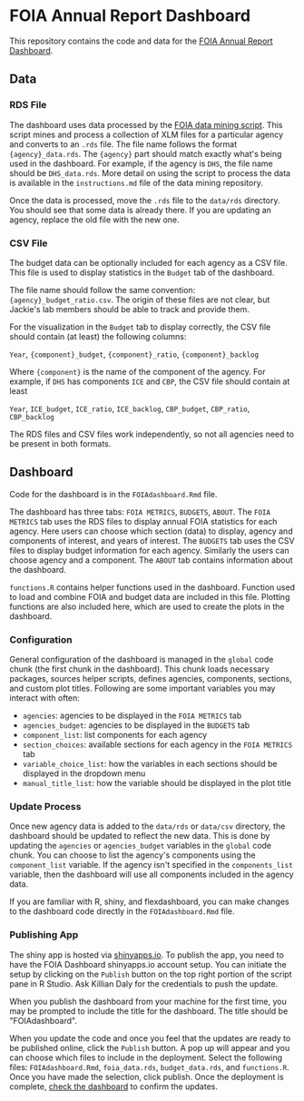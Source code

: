 # FOIA Annual Report Dashboard

This repository contains the code and data for the [FOIA Annual Report Dashboard](https://deportationresearch.shinyapps.io/FOIAdashboard/).

## Data

### RDS File

The dashboard uses data processed by the [FOIA data mining script](https://github.com/rcds-dssv/foia_data_mining). This script mines and process a collection of XLM files for a particular agency and converts to an `.rds` file. The file name follows the format `{agency}_data.rds`. The `{agency}` part should match exactly what's being used in the dashboard. For example, if the agency is `DHS`, the file name should be `DHS_data.rds`. More detail on using the script to process the data is available in the `instructions.md` file of the data mining repository.

Once the data is processed, move the `.rds` file to the `data/rds` directory. You should see that some data is already there. If you are updating an agency, replace the old file with the new one.

### CSV File

The budget data can be optionally included for each agency as a CSV file. This file is used to display statistics in the `Budget` tab of the dashboard.

The file name should follow the same convention: `{agency}_budget_ratio.csv`. The origin of these files are not clear, but Jackie's lab members should be able to track and provide them.

For the visualization in the `Budget` tab to display correctly, the CSV file should contain (at least) the following columns:

`Year`, `{component}_budget`, `{component}_ratio`, `{component}_backlog`

Where `{component}` is the name of the component of the agency. For example, if `DHS` has components `ICE` and `CBP`, the CSV file should contain at least

`Year`, `ICE_budget`, `ICE_ratio`, `ICE_backlog`, `CBP_budget`, `CBP_ratio`, `CBP_backlog`

The RDS files and CSV files work independently, so not all agencies need to be present in both formats.

## Dashboard

Code for the dashboard is in the `FOIAdashboard.Rmd` file.

The dashboard has three tabs: `FOIA METRICS`, `BUDGETS`, `ABOUT`. The `FOIA METRICS` tab uses the RDS files to display annual FOIA statistics for each agency. Here users can choose which section (data) to display, agency and components of interest, and years of interest. The `BUDGETS` tab uses the CSV files to display budget information for each agency. Similarly the users can choose agency and a component. The `ABOUT` tab contains information about the dashboard.

`functions.R` contains helper functions used in the dashboard. Function used to load and combine FOIA and budget data are included in this file. Plotting functions are also included here, which are used to create the plots in the dashboard.

### Configuration

General configuration of the dashboard is managed in the `global` code chunk (the first chunk in the dashboard). This chunk loads necessary packages, sources helper scripts, defines agencies, components, sections, and custom plot titles. Following are some important variables you may interact with often:

-   `agencies`: agencies to be displayed in the `FOIA METRICS` tab
-   `agencies_budget`: agencies to be displayed in the `BUDGETS` tab
-   `component_list`: list components for each agency
-   `section_choices`: available sections for each agency in the `FOIA METRICS` tab
-   `variable_choice_list`: how the variables in each sections should be displayed in the dropdown menu
-   `manual_title_list`: how the variable should be displayed in the plot title

### Update Process

Once new agency data is added to the `data/rds` or `data/csv` directory, the dashboard should be updated to reflect the new data. This is done by updating the `agencies` or `agencies_budget` variables in the `global` code chunk. You can choose to list the agency's components using the `component_list` variable. If the agency isn't specified in the `components_list` variable, then the dashboard will use all components included in the agency data.

If you are familiar with R, shiny, and flexdashboard, you can make changes to the dashboard code directly in the `FOIAdashboard.Rmd` file.

### Publishing App

The shiny app is hosted via [shinyapps.io](https://www.shinyapps.io/). To publish the app, you need to have the FOIA Dashboard shinyapps.io account setup. You can initiate the setup by clicking on the `Publish` button on the top right portion of the script pane in R Studio. Ask Killian Daly for the credentials to push the update.

When you publish the dashboard from your machine for the first time, you may be prompted to include the title for the dashboard. The title should be "FOIAdashboard".

When you update the code and once you feel that the updates are ready to be published online, click the `Publish` button. A pop up will appear and you can choose which files to include in the deployment. Select the following files: `FOIAdashboard.Rmd`, `foia_data.rds`, `budget_data.rds`, and `functions.R`. Once you have made the selection, click publish. Once the deployment is complete, [check the dashboard](https://deportationresearch.shinyapps.io/FOIAdashboard/) to confirm the updates.

